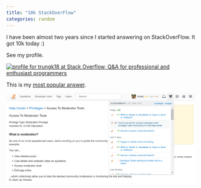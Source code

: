 ```yaml
---
title: "10k StackOverFlow"
categories: random
---
```


I have been almost two years since I started answering on StackOverFlow. It got 10k today :)

See my profile. 

<a href="https://stackoverflow.com/users/3375906/trungk18"> <img src="https://stackoverflow.com/users/flair/3375906.png" width="208" height="58" alt="profile for trungk18 at Stack Overflow, Q&amp;A for professional and enthusiast programmers" title="profile for trungk18 at Stack Overflow, Q&amp;A for professional and enthusiast programmers"> </a>

This is my [most popular answer](https://stackoverflow.com/a/39825582/3375906).

![StackOverFlow](https://github.com/trungk18/trungk18.github.io/raw/master/img/blog/stack-10000k.png)
